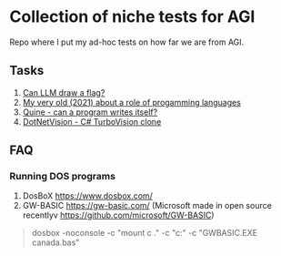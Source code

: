 # Collection of niche tests for AGI
Repo where I put my ad-hoc tests on how far we are from AGI.
## Tasks
1. [Can LLM draw a flag?](https://github.com/marcinmachura/MeVsAi/blob/main/FunWithFlags/2025-07-21/FunWithFlagsJuly2025.md)
2. [My very old (2021) about a role of progamming languages](Blog/0-EN-software-eng.md)
3. [Quine - can a program writes itself?](Blog/1-Quine.md)
3. [DotNetVision - C# TurboVision clone](Blog/2-DotNetVision.md)

## FAQ
### Running DOS programs
1) DosBoX https://www.dosbox.com/
2) GW-BASIC https://gw-basic.com/ (Microsoft made in open source recentlyv https://github.com/microsoft/GW-BASIC)
> dosbox -noconsole -c "mount c ." -c "c:" -c "GWBASIC.EXE canada.bas"



 